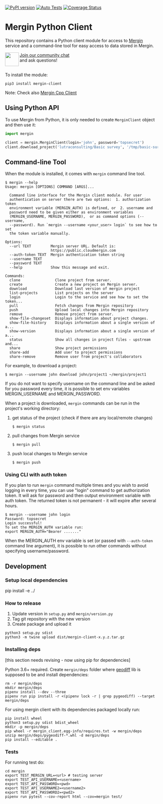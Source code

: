 [![PyPI version](https://badge.fury.io/py/mergin-client.svg)](https://badge.fury.io/py/mergin-client)
[![Auto Tests](https://github.com/lutraconsulting/mergin-py-client/workflows/Auto%20Tests/badge.svg)](https://github.com/lutraconsulting/mergin-py-client/actions?query=workflow%3A%22Auto+Tests%22)
[![Coverage Status](https://img.shields.io/coveralls/lutraconsulting/mergin-py-client.svg)](https://coveralls.io/github/lutraconsulting/mergin-py-client)

# Mergin Python Client

This repository contains a Python client module for access to [Mergin](https://public.cloudmergin.com/)
service and a command-line tool for easy access to data stored in Mergin.

<div><img align="left" width="45" height="45" src="https://raw.githubusercontent.com/MerginMaps/docs/main/src/.vuepress/public/slack.svg"><a href="https://merginmaps.com/community/join">Join our community chat</a><br/>and ask questions!</div><br />


To install the module:

    pip3 install mergin-client

Note: Check also [Mergin Cpp Client](https://github.com/lutraconsulting/mergin-cpp-client)

## Using Python API

To use Mergin from Python, it is only needed to create `MerginClient` object and then use it:

```python
import mergin

client = mergin.MerginClient(login='john', password='topsecret')
client.download_project('lutraconsulting/Basic survey', '/tmp/basic-survey')
```

## Command-line Tool

When the module is installed, it comes with `mergin` command line tool.

```
$ mergin --help
Usage: mergin [OPTIONS] COMMAND [ARGS]...

  Command line interface for the Mergin client module. For user
  authentication on server there are two options:  1. authorization token
  environment variable (MERGIN_AUTH) is defined, or  2. username and
  password need to be given either as environment variables
  (MERGIN_USERNAME, MERGIN_PASSWORD),  or as command options (--username,
  --password). Run `mergin --username <your_user> login` to see how to set
  the token variable manually.

Options:
  --url TEXT         Mergin server URL. Default is:
                     https://public.cloudmergin.com
  --auth-token TEXT  Mergin authentication token string
  --username TEXT
  --password TEXT
  --help             Show this message and exit.

Commands:
  clone                Clone project from server.
  create               Create a new project on Mergin server.
  download             Download last version of mergin project
  list-projects        List projects on the server
  login                Login to the service and see how to set the token...
  pull                 Fetch changes from Mergin repository
  push                 Upload local changes into Mergin repository
  remove               Remove project from server.
  show-file-changeset  Displays information about project changes.
  show-file-history    Displays information about a single version of a...
  show-version         Displays information about a single version of a...
  status               Show all changes in project files - upstream and...
  share                Show project permissions 
  share-add            Add user to project permissions
  share-remove         Remove user from project's collaborators
```

For example, to download a project:

```
$ mergin --username john download john/project1 ~/mergin/project1
```

If you do not want to specify username on the command line and be asked for you password every time,
it is possible to set env variables MERGIN_USERNAME and MERGIN_PASSWORD.

When a project is downloaded, `mergin` commands can be run in the project's
working directory:

1. get status of the project (check if there are any local/remote changes)
   ```
   $ mergin status
   ```
2. pull changes from Mergin service
   ```
   $ mergin pull
   ```
3. push local changes to Mergin service
   ```
   $ mergin push
   ```

### Using CLI with auth token

If you plan to run `mergin` command multiple times and you wish to avoid logging in every time,
you can use "login" command to get authorization token.
It will ask for password and then output environment variable with auth token. The returned token
is not permanent - it will expire after several hours.
```
$ mergin --username john login
Password: topsecret
Login successful!
To set the MERGIN_AUTH variable run:
export MERGIN_AUTH="Bearer ......."
```

When the MERGIN_AUTH env variable is set (or passed with `--auth-token` command line argument),
it is possible to run other commands without specifying username/password.


## Development

### Setup local dependencies
pip install -e ../


### How to release 

1. Update version in `setup.py` and `mergin/version.py`
2. Tag git repository with the new version
3. Create package and upload it

```
python3 setup.py sdist
python3 -m twine upload dist/mergin-client-x.y.z.tar.gz
```

### Installing deps

[this section needs revising - now using pip for dependencies]

Python 3.6+ required. Create `mergin/deps` folder where [geodiff](https://github.com/lutraconsulting/geodiff) lib is supposed to be and install dependencies:
    
    rm -r mergin/deps
    mkdir mergin/deps
    pipenv install --dev --three
    pipenv run pip install -r <(pipenv lock -r | grep pygeodiff) --target mergin/deps

For using mergin client with its dependencies packaged locally run:

    pip install wheel 
    python3 setup.py sdist bdist_wheel
    mkdir -p mergin/deps
    pip wheel -r mergin_client.egg-info/requires.txt -w mergin/deps
    unzip mergin/deps/pygeodiff-*.whl -d mergin/deps
    pip install --editable .

### Tests
For running test do:

    cd mergin
    export TEST_MERGIN_URL=<url> # testing server
    export TEST_API_USERNAME=<username>
    export TEST_API_PASSWORD=<pwd>
    export TEST_API_USERNAME2=<username2>
    export TEST_API_PASSWORD2=<pwd2>
    pipenv run pytest --cov-report html --cov=mergin test/
